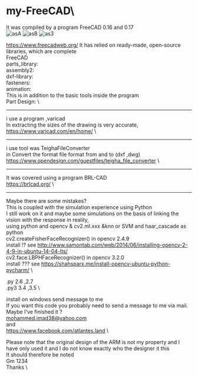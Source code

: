 # my-FreeCAD\
It was compiled by a program FreeCAD 0.16 and 0.17\
![asA]("https://github.com/mohammed-Emad/my-FreeCAD/blob/master/2017-05-12-201012_1280x800_scrot.png")
![asB]("https://github.com/mohammed-Emad/my-FreeCAD/blob/master/2017-05-12-195702_1280x800_scrot.png") 
![as3]("https://github.com/mohammed-Emad/my-FreeCAD/blob/master/2017-05-09-230456_1280x800_scrot.png") 

https://www.freecadweb.org/
It has relied on ready-made, open-source libraries, which are complete \
FreeCAD \
 parts_library: \
  assembly2: \
   dxf-library: \
    fasteners: \
     animation: \
This is in addition to the basic tools inside the program \
  Part Design: \
  *****
  
i use a program ,varicad \
In extracting the sizes of the drawing is very accurate, \
https://www.varicad.com/en/home/  \
 *******
i use tool was  TeighaFileConverter \
in Convert the format file format from and to (dxf ,dwg) \
https://www.opendesign.com/guestfiles/teigha_file_converter \
********

It was covered using a program BRL-CAD \
https://brlcad.org/  \
*******

Maybe there are some mistakes? \
This is coupled with the simulation experience using Python \
I still work on it and maybe some simulations on the basis of linking the vision with the response in reality, \
using python and opencv & cv2.ml.xxx  &knn or SVM and haar_cascade as python \
cv2.createFisherFaceRecognizer() in opencv 2.4.9 \
install !? see http://www.samontab.com/web/2014/06/installing-opencv-2-4-9-in-ubuntu-14-04-lts/ \
cv2.face.LBPHFaceRecognizer() in opencv 3.2.0 \
install ??? see https://shahsparx.me/install-opencv-ubuntu-python-pycharm/ \

.py 2.6 ,2.7 \
.py3 3.4 ,3.5 \

install on windows send message to me \
If you want this code you probably need to send a message to me via mail. Maybe I've finished it ? \
mohammed.imad38@yahoo.com \
and \
https://www.facebook.com/atlantes.land \



Please note that the original design of the ARM is not my property and I have only used it and I do not know exactly who the designer it this \
It should therefore be noted \
Gm 1234 \
Thanks \
